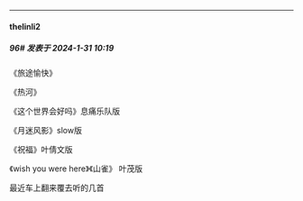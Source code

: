 
*****

####  thelinli2  
##### 96#       发表于 2024-1-31 10:19

《旅途愉快》

《热河》

《这个世界会好吗》息痛乐队版

《月迷风影》slow版

《祝福》叶倩文版

《wish you were here》《山雀》 叶茂版

最近车上翻来覆去听的几首

